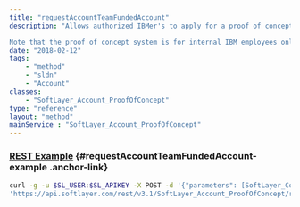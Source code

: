 ```yaml
---
title: "requestAccountTeamFundedAccount"
description: "Allows authorized IBMer's to apply for a proof of concept account using account team funding. Requests will be reviewed by multiple internal teams before an account is created. 

Note that the proof of concept system is for internal IBM employees only and is not applicable to users outside the IBM organization. "
date: "2018-02-12"
tags:
    - "method"
    - "sldn"
    - "Account"
classes:
    - "SoftLayer_Account_ProofOfConcept"
type: "reference"
layout: "method"
mainService : "SoftLayer_Account_ProofOfConcept"
---
```


### [REST Example](#requestAccountTeamFundedAccount-example) <a href="/article/rest/"><i class="fas fa-question"></i></a> {#requestAccountTeamFundedAccount-example .anchor-link} 
```bash
curl -g -u $SL_USER:$SL_APIKEY -X POST -d '{"parameters": [SoftLayer_Container_Account_ProofOfConcept_Request_AccountFunded]}' \
'https://api.softlayer.com/rest/v3.1/SoftLayer_Account_ProofOfConcept/requestAccountTeamFundedAccount'
```
